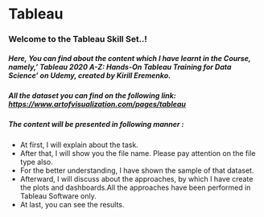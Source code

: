 # Tableau

### Welcome to the Tableau Skill Set..!

##### Here, You can find about the content which I have learnt in the Course, namely,’ Tableau 2020 A-Z: Hands-On Tableau Training for Data Science’ on Udemy, created by Kirill Eremenko. 
##### All the dataset you can find on the following link: https://www.artofvisualization.com/pages/tableau

##### The content will be presented in following manner : 
- At first, I will explain about the task.
- After that, I will show you the file name. Please pay attention on the file type also.
- For the better understanding, I have shown the sample of that dataset.
- Afterward, I will discuss about the approaches, by which I have create the plots and dashboards.All the approaches have been performed in Tableau Software only.
- At last, you can see the results.